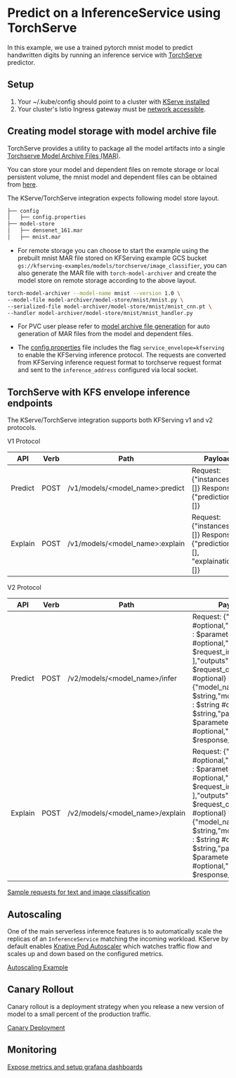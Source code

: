 # Predict on a InferenceService using TorchServe

In this example, we use a trained pytorch mnist model to predict handwritten digits by running an inference service with [TorchServe](https://github.com/pytorch/serve) predictor.

## Setup

1. Your ~/.kube/config should point to a cluster with [KServe installed](https://github.com/kserve/kserve#installation)
2. Your cluster's Istio Ingress gateway must be [network accessible](https://istio.io/latest/docs/tasks/traffic-management/ingress/ingress-control/).

## Creating model storage with model archive file

TorchServe provides a utility to package all the model artifacts into a single [Torchserve Model Archive Files (MAR)](https://github.com/pytorch/serve/blob/master/model-archiver/README.md).

You can store your model and dependent files on remote storage or local persistent volume, the mnist model and dependent files can be obtained
from [here](https://github.com/pytorch/serve/tree/master/examples/image_classifier/mnist).

The KServe/TorchServe integration expects following model store layout.

```bash
├── config
│   ├── config.properties
├── model-store
│   ├── densenet_161.mar
│   ├── mnist.mar
```

- For remote storage you can choose to start the example using the prebuilt mnist MAR file stored on KFServing example GCS bucket
`gs://kfserving-examples/models/torchserve/image_classifier`,
you can also generate the MAR file with `torch-model-archiver` and create the model store on remote storage according to the above layout.

```bash
torch-model-archiver --model-name mnist --version 1.0 \
--model-file model-archiver/model-store/mnist/mnist.py \
--serialized-file model-archiver/model-store/mnist/mnist_cnn.pt \
--handler model-archiver/model-store/mnist/mnist_handler.py
```


- For PVC user please refer to [model archive file generation](./model-archiver/README.md) for auto generation of MAR files from
the model and dependent files.

- The [config.properties](./v1/config.properties) file includes the flag `service_envelope=kfserving` to enable the KFServing inference protocol.
The requests are converted from KFServing inference request format to torchserve request format and sent to the `inference_address` configured
via local socket.


## TorchServe with KFS envelope inference endpoints

The KServe/TorchServe integration supports both KFServing v1 and v2 protocols.

V1 Protocol

| API  | Verb | Path | Payload |
| ------------- | ------------- | ------------- | ------------- |
| Predict  | POST  | /v1/models/<model_name>:predict  | Request:{"instances": []}  Response:{"predictions": []} |
| Explain  | POST  | /v1/models/<model_name>:explain  | Request:{"instances": []}  Response:{"predictions": [], "explainations": []}   ||

V2 Protocol

| API  | Verb | Path | Payload |
| ------------- | ------------- | ------------- | ------------- |
| Predict  | POST  | /v2/models/<model_name>/infer  | Request: {"id" : $string #optional,"parameters" : $parameters #optional,"inputs" : [ $request_input, ... ],"outputs" : [ $request_output, ... ] #optional}  Response:{"model_name" : $string,"model_version" : $string #optional,"id" : $string,"parameters" : $parameters #optional,"outputs" : [ $response_output, ... ]}
| Explain  | POST  | /v2/models/<model_name>/explain  | Request: {"id" : $string #optional,"parameters" : $parameters #optional,"inputs" : [ $request_input, ... ],"outputs" : [ $request_output, ... ] #optional}  Response:{"model_name" : $string,"model_version" : $string #optional,"id" : $string,"parameters" : $parameters #optional,"outputs" : [ $response_output, ... ]} ||

[Sample requests for text and image classification](https://github.com/pytorch/serve/tree/master/kubernetes/kfserving/kf_request_json)

## Autoscaling

One of the main serverless inference features is to automatically scale the replicas of an `InferenceService` matching the incoming workload.
KServe by default enables [Knative Pod Autoscaler](https://knative.dev/docs/serving/autoscaling/) which watches traffic flow and scales up and down
based on the configured metrics.

[Autoscaling Example](autoscaling/README.md)

## Canary Rollout

Canary rollout is a deployment strategy when you release a new version of model to a small percent of the production traffic.

[Canary Deployment](canary/README.md)

## Monitoring

[Expose metrics and setup grafana dashboards](metrics/README.md)

